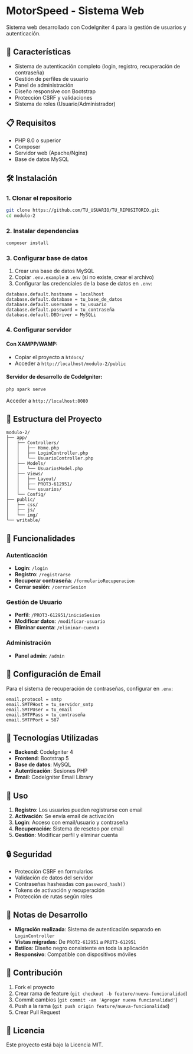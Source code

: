 # MotorSpeed - Sistema Web

Sistema web desarrollado con CodeIgniter 4 para la gestión de usuarios y autenticación.

## 🚀 Características

- Sistema de autenticación completo (login, registro, recuperación de contraseña)
- Gestión de perfiles de usuario
- Panel de administración
- Diseño responsive con Bootstrap
- Protección CSRF y validaciones
- Sistema de roles (Usuario/Administrador)

## 📋 Requisitos

- PHP 8.0 o superior
- Composer
- Servidor web (Apache/Nginx)
- Base de datos MySQL

## 🛠️ Instalación

### 1. Clonar el repositorio
```bash
git clone https://github.com/TU_USUARIO/TU_REPOSITORIO.git
cd modulo-2
```

### 2. Instalar dependencias
```bash
composer install
```

### 3. Configurar base de datos
1. Crear una base de datos MySQL
2. Copiar `.env.example` a `.env` (si no existe, crear el archivo)
3. Configurar las credenciales de la base de datos en `.env`:
```
database.default.hostname = localhost
database.default.database = tu_base_de_datos
database.default.username = tu_usuario
database.default.password = tu_contraseña
database.default.DBDriver = MySQLi
```

### 4. Configurar servidor
#### Con XAMPP/WAMP:
- Copiar el proyecto a `htdocs/`
- Acceder a `http://localhost/modulo-2/public`

#### Servidor de desarrollo de CodeIgniter:
```bash
php spark serve
```
Acceder a `http://localhost:8080`

## 📁 Estructura del Proyecto

```
modulo-2/
├── app/
│   ├── Controllers/
│   │   ├── Home.php
│   │   ├── LoginController.php
│   │   └── UsuarioController.php
│   ├── Models/
│   │   └── UsuariosModel.php
│   ├── Views/
│   │   ├── Layout/
│   │   ├── PROT3-612951/
│   │   └── usuarios/
│   └── Config/
├── public/
│   ├── css/
│   ├── js/
│   └── img/
└── writable/
```

## 🎯 Funcionalidades

### Autenticación
- **Login**: `/login`
- **Registro**: `/registrarse`
- **Recuperar contraseña**: `/formularioRecuperacion`
- **Cerrar sesión**: `/cerrarSesion`

### Gestión de Usuario
- **Perfil**: `/PROT3-612951/inicioSesion`
- **Modificar datos**: `/modificar-usuario`
- **Eliminar cuenta**: `/eliminar-cuenta`

### Administración
- **Panel admin**: `/admin`

## 🔧 Configuración de Email

Para el sistema de recuperación de contraseñas, configurar en `.env`:
```
email.protocol = smtp
email.SMTPHost = tu_servidor_smtp
email.SMTPUser = tu_email
email.SMTPPass = tu_contraseña
email.SMTPPort = 587
```

## 🎨 Tecnologías Utilizadas

- **Backend**: CodeIgniter 4
- **Frontend**: Bootstrap 5
- **Base de datos**: MySQL
- **Autenticación**: Sesiones PHP
- **Email**: CodeIgniter Email Library

## 👥 Uso

1. **Registro**: Los usuarios pueden registrarse con email
2. **Activación**: Se envía email de activación
3. **Login**: Acceso con email/usuario y contraseña
4. **Recuperación**: Sistema de reseteo por email
5. **Gestión**: Modificar perfil y eliminar cuenta

## 🔒 Seguridad

- Protección CSRF en formularios
- Validación de datos del servidor
- Contraseñas hasheadas con `password_hash()`
- Tokens de activación y recuperación
- Protección de rutas según roles

## 📝 Notas de Desarrollo

- **Migración realizada**: Sistema de autenticación separado en `LoginController`
- **Vistas migradas**: De `PROT2-612951` a `PROT3-612951`
- **Estilos**: Diseño negro consistente en toda la aplicación
- **Responsivo**: Compatible con dispositivos móviles

## 🤝 Contribución

1. Fork el proyecto
2. Crear rama de feature (`git checkout -b feature/nueva-funcionalidad`)
3. Commit cambios (`git commit -am 'Agregar nueva funcionalidad'`)
4. Push a la rama (`git push origin feature/nueva-funcionalidad`)
5. Crear Pull Request

## 📄 Licencia

Este proyecto está bajo la Licencia MIT.

